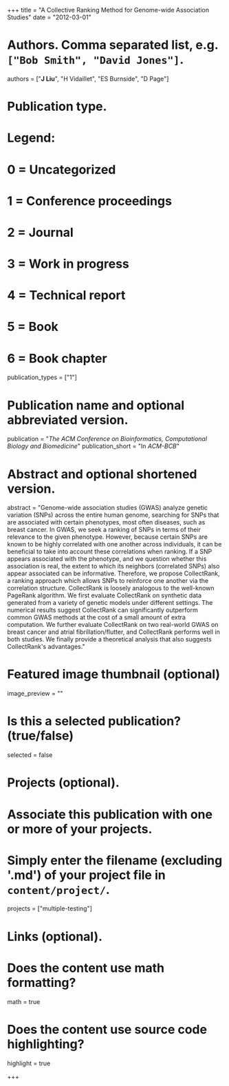 +++
title = "A Collective Ranking Method for Genome-wide Association Studies"
date = "2012-03-01"

# Authors. Comma separated list, e.g. `["Bob Smith", "David Jones"]`.
authors = ["__J Liu__", "H Vidaillet", "ES Burnside", "D Page"]

# Publication type.
# Legend:
# 0 = Uncategorized
# 1 = Conference proceedings
# 2 = Journal
# 3 = Work in progress
# 4 = Technical report
# 5 = Book
# 6 = Book chapter
publication_types = ["1"]

# Publication name and optional abbreviated version.
publication = "*The ACM Conference on Bioinformatics, Computational Biology and Biomedicine*"
publication_short = "In *ACM-BCB*"

# Abstract and optional shortened version.
abstract = "Genome-wide association studies (GWAS) analyze genetic variation (SNPs) across the entire human genome, searching for SNPs that are associated with certain phenotypes, most often diseases, such as breast cancer. In GWAS, we seek a ranking of SNPs in terms of their relevance to the given phenotype. However, because certain SNPs are known to be highly correlated with one another across individuals, it can be beneficial to take into account these correlations when ranking. If a SNP appears associated with the phenotype, and we question whether this association is real, the extent to which its neighbors (correlated SNPs) also appear associated can be informative. Therefore, we propose CollectRank, a ranking approach which allows SNPs to reinforce one another via the correlation structure. CollectRank is loosely analogous to the well-known PageRank algorithm. We first evaluate CollectRank on synthetic data generated from a variety of genetic models under different settings. The numerical results suggest CollectRank can significantly outperform common GWAS methods at the cost of a small amount of extra computation. We further evaluate CollectRank on two real-world GWAS on breast cancer and atrial fibrillation/flutter, and CollectRank performs well in both studies. We finally provide a theoretical analysis that also suggests CollectRank's advantages."

# Featured image thumbnail (optional)
image_preview = ""

# Is this a selected publication? (true/false)
selected = false

# Projects (optional).
#   Associate this publication with one or more of your projects.
#   Simply enter the filename (excluding '.md') of your project file in `content/project/`.
projects = ["multiple-testing"]

# Links (optional).

# Does the content use math formatting?
math = true

# Does the content use source code highlighting?
highlight = true

+++


